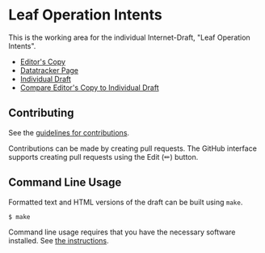 <!-- regenerate: on (set to off if you edit this file) -->

# Leaf Operation Intents

This is the working area for the individual Internet-Draft, "Leaf Operation Intents".

* [Editor's Copy](https://kkohbrok.github.io/draft-kohbrok-mls-contextual-remove/#go.draft-kohbrok-mls-leaf-operation-intents.html)
* [Datatracker Page](https://datatracker.ietf.org/doc/draft-kohbrok-mls-leaf-operation-intents)
* [Individual Draft](https://datatracker.ietf.org/doc/html/draft-kohbrok-mls-leaf-operation-intents)
* [Compare Editor's Copy to Individual Draft](https://kkohbrok.github.io/draft-kohbrok-mls-contextual-remove/#go.draft-kohbrok-mls-leaf-operation-intents.diff)


## Contributing

See the
[guidelines for contributions](https://github.com/kkohbrok/draft-kohbrok-mls-contextual-remove/blob/main/CONTRIBUTING.md).

Contributions can be made by creating pull requests.
The GitHub interface supports creating pull requests using the Edit (✏) button.


## Command Line Usage

Formatted text and HTML versions of the draft can be built using `make`.

```sh
$ make
```

Command line usage requires that you have the necessary software installed.  See
[the instructions](https://github.com/martinthomson/i-d-template/blob/main/doc/SETUP.md).


